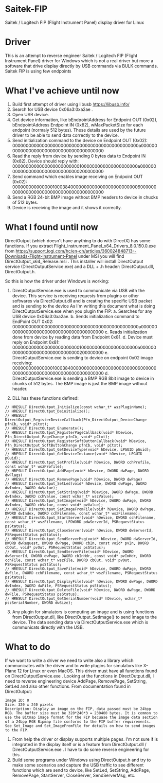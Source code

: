 # Saitek-FIP
Saitek / Logitech FIP (Flight Instrument Panel) display driver for Linux

# Driver
This is an attempt to reverse engineer Saitek / Logitech FIP (Flight Instrument Panel) driver for Windows which is not a real driver but more a software that drive display directly by USB commands via BULK commands.
Saitek FIP is using few endpoints

# What I've achieve until now
1. Build first attempt of driver using libusb https://libusb.info/
2. Search for USB device 0x06a3:0xa2ae .
3. Open USB device.
4. Get device information, like bEndpointAddress for Endpoint OUT (0x02), bEndpointAddress Endpoint IN (0x82), wMaxPacketSize for each endpoint (normaly 512 bytes).
These details are used by the future driver to be able to send data correctly to the device.
5. Send initialization command to the device on Endpoint OUT (0x02): 00000000000000000000000000000000000000000000000a0000000000000000000000000000000000000000
6. Read the reply from device by sending 0 bytes data to Endpoint IN (0x82). Device should reply with: 00000000000000000000000001000000000000000000000a0000000000000000000000000000000200000000
7. Send command which enables image receiving on Endpoint OUT (0x02): 0000000000000001000384000000000000000000000000060000000000000000000000000000000000000000
8. Send a RGB 24-bit BMP image without BMP headers to device in chucks of 512 bytes.
9. Device is receiving the image and it shows it correctly.

# What I found until now
DirectOutput (which doesn't have anything to do with DirectX) has some functions. 
If you extract Flight_Instrument_Panel_x64_Drivers_8.0.150.0.exe from https://support.logi.com/hc/en-ch/articles/360024848713--Downloads-Flight-Instrument-Panel under MSI you will find DirectOutput_x64_Release.msi . 
This installer will install DirectOutput service (DirectOutputService.exe) and a DLL + .h header: DirectOutput.dll, DirectOutput.h.

So this is how the driver under Windows is working:
1. DirectOutputService.exe is used to communicate via USB with the device.
This service is receiving requests from plugins or other softwares via DirectOutput.dll and is creating the specific USB packet and is sending to the device
As I'm writing this document what is doing DirectOutputService.exe when you plugin the FIP:
  a. Searches for any USB device 0x06a3:0xa2ae.
  b. Sends initialization command to EndPoint OUT 0x02: 00000000000000000000000000000000000000000000000a0000000000000000000000000000000000000000
  c. Reads initialization done from device by reading data from Endpoint 0x81.
  d. Device must reply on Endpoint 0x81: 00000000000000000000000001000000000000000000000a0000000000000000000000000000000200000000
  e. DirectOutputService.exe is sending to device on endpoint 0x02 image receiving: 0000000000000001000384000000000000000000000000060000000000000000000000000000000000000000
  d. DirectOutputService.exe is sending a BMP RGB 8bit image to device in chunks of 512 bytes. The BMP image is just the BMP image without header.

3. DLL has these functions defined:
```
// HRESULT DirectOutput_Initialize(const wchar_t* wszPluginName);
// HRESULT DirectOutput_Deinitialize();
// HRESULT DirectOutput_RegisterDeviceCallback(Pfn_DirectOutput_DeviceChange pfnCb, void* pCtxt);
// HRESULT DirectOutput_Enumerate();
// HRESULT DirectOutput_RegisterPageCallback(void* hDevice, Pfn_DirectOutput_PageChange pfnCb, void* pCtxt);
// HRESULT DirectOutput_RegisterSoftButtonCallback(void* hDevice, Pfn_DirectOutput_SoftButtonChange pfnCb, void* pCtxt);
// HRESULT DirectOutput_GetDeviceType(void* hDevice, LPGUID pGuid);
// HRESULT DirectOutput_GetDeviceInstance(void* hDevice, LPGUID pGuid);
// HRESULT DirectOutput_SetProfile(void* hDevice, DWORD cchProfile, const wchar_t* wszProfile);
// HRESULT DirectOutput_AddPage(void* hDevice, DWORD dwPage, DWORD dwFlags)
// HRESULT DirectOutput_RemovePage(void* hDevice, DWORD dwPage)
// HRESULT DirectOutput_SetLed(void* hDevice, DWORD dwPage, DWORD dwIndex, DWORD dwValue);
// HRESULT DirectOutput_SetString(void* hDevice, DWORD dwPage, DWORD dwIndex, DWORD cchValue, const wchar_t* wszValue);
// HRESULT DirectOutput_SetImage(void* hDevice, DWORD dwPage, DWORD dwIndex, DWORD cbValue, const void* pvValue);
// HRESULT DirectOutput_SetImageFromFile(void* hDevice, DWORD dwPage, DWORD dwIndex, DWORD cchFilename, const wchar_t* wszFilename);
// HRESULT DirectOutput_StartServer(void* hDevice, DWORD cchFilename, const wchar_t* wszFilename, LPDWORD pdwServerId, PSRequestStatus psStatus);
// HRESULT DirectOutput_CloseServer(void* hDevice, DWORD dwServerId, PSRequestStatus psStatus);
// HRESULT DirectOutput_SendServerMsg(void* hDevice, DWORD dwServerId, DWORD dwRequest, DWORD dwPage, DWORD cbIn, const void* pvIn, DWORD cbOut, void* pvOut, PSRequestStatus psStatus);
// HRESULT DirectOutput_SendServerFile(void* hDevice, DWORD dwServerId, DWORD dwPage, DWORD cbInHdr, const void* pvInHdr, DWORD cchFile, const wchar_t* wszFile, DWORD cbOut, void* pvOut, PSRequestStatus psStatus);
// HRESULT DirectOutput_SaveFile(void* hDevice, DWORD dwPage, DWORD dwFile, DWORD cchFilename, const wchar_t* wszFilename, PSRequestStatus psStatus);
// HRESULT DirectOutput_DisplayFile(void* hDevice, DWORD dwPage, DWORD dwIndex, DWORD dwFile, PSRequestStatus psStatus);
// HRESULT DirectOutput_DeleteFile(void* hDevice, DWORD dwPage, DWORD dwFile, PSRequestStatus psStatus);
// HRESULT DirectOutput_GetSerialNumber(void* hDevice, wchar_t* pszSerialNumber, DWORD dwSize);
```
3. Any plugin for simulators is computing an image and is using functions from DirectOutput.dll, like DirectOutput_SetImage() to send image to the device. The data  sending data via DirectOutputService.exe which is communicats directly with the USB.

# What to do
If we want to write a driver we need to write also a library which communicates with the driver and to write plugins for simulators like X-Plane 12 for Linux or even MacOS.
This driver must have all functions found on DirectOutputService.exe .
Looking at the functions in DirectOutput.dll, I need to reverse engineering device AddPage, RemovePage, SetString, SetLed and also other functions.
From documentation found in DirectOutput: 
```
Image ID: 0
Size: 320 x 240 pixels
Description: Display an image on the FIP, data passed must be 24bpp RGB. The buffer size must be 320*240*3 = 230400 bytes. It is common to use the Bitmap image format for the FIP becuase the image data section of a 24bpp RGB Bipmap file conforms to the FIP buffer requirements. See Set_Image and Set_ImageFromFile for details on how to send images to the FIP.
```

1. From help the driver or display supports multiple pages. I'm not sure if is integrated in the display itself or is a feature from DirectOutput.dll / DirectOutputService.exe . I have to do some reverse engineering for this.
2. Build some programs under Windows using DirectOutput.h and try to make some scenarios and capture the USB traffic to see different functions which are send to device, like  SetLed, SetString, AddPage, RemovePage, StartServer, CloseServer, SendServerMsg, etc.
